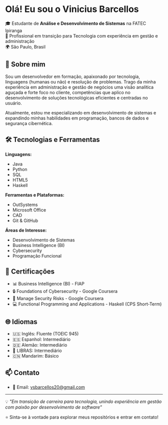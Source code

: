 # Olá! Eu sou o Vinicius Barcellos

🎓 Estudante de **Análise e Desenvolvimento de Sistemas** na FATEC Ipiranga  
💼 Profissional em transição para Tecnologia com experiência em gestão e administração  
🌍 São Paulo, Brasil

## 🚀 Sobre mim

Sou um desenvolvedor em formação, apaixonado por tecnologia, linguagens (humanas ou não) e resolução de problemas. Trago da minha experiência em administração e gestão de negócios uma visão analítica aguçada e forte foco no cliente, competências que aplico no desenvolvimento de soluções tecnológicas eficientes e centradas no usuário.

Atualmente, estou me especializando em desenvolvimento de sistemas e expandindo minhas habilidades em programação, bancos de dados e segurança cibernética.

## 🛠️ Tecnologias e Ferramentas

**Linguagens:**
- Java 
- Python
- SQL 
- HTML5 
- Haskell 

**Ferramentas e Plataformas:**
- OutSystems
- Microsoft Office
- CAD
- Git & GitHub

**Áreas de Interesse:**
- Desenvolvimento de Sistemas
- Business Intelligence (BI)
- Cybersecurity
- Programação Funcional

## 🎯 Certificações

- 📊 Business Intelligence (BI) - FIAP
- 🔒 Foundations of Cybersecurity - Google Coursera
- 🔐 Manage Security Risks - Google Coursera
- 💻 Functional Programming and Applications - Haskell (CPS Short-Term)


## 🌐 Idiomas

- 🇺🇸 Inglês: Fluente (TOEIC 945)
- 🇪🇸 Espanhol: Intermediário
- 🇩🇪 Alemão: Intermediário
- 🤟 LIBRAS: Intermediário
- 🇨🇳 Mandarim: Básico



## 📫 Contato

- 📧 Email: vsbarcellos20@gmail.com


---

💡 *"Em transição de carreira para tecnologia, unindo experiência em gestão com paixão por desenvolvimento de software"*

⭐ Sinta-se à vontade para explorar meus repositórios e entrar em contato!

<!--
**Dracozauberer/Dracozauberer** is a ✨ _special_ ✨ repository because its `README.md` (this file) appears on your GitHub profile.

Here are some ideas to get you started:

- 🔭 I’m currently working on ...
- 🌱 I’m currently learning ...
- 👯 I’m looking to collaborate on ...
- 🤔 I’m looking for help with ...
- 💬 Ask me about ...
- 📫 How to reach me: ...
- 😄 Pronouns: ...
- ⚡ Fun fact: ...
-->
